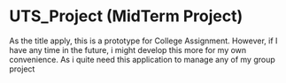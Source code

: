 # UTS_Project (MidTerm Project)

As the title apply, this is a prototype for College Assignment. However, if I have any time
in the future, i might develop this more for my own convenience. As i quite need this application
to manage any of my group project